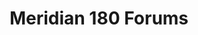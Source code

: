 ---
label: Appendix One
title: Meridian 180 Forums
type: contents
class: list
slug: .
search: false
epub: false
pdf: false
weight: 100
---